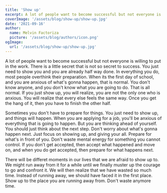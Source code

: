```yaml
---
title: 'Show up'
excerpt: A lot of people want to become successful but not everyone is willing to put in the work. There is a little secret that is not so secret to success. You just need to show you and you are already half way done.
coverImage: '/assets/blog/show-up/show-up.jpg'
date: '2021-09-16'
author:
  name: Melvin Factoriza
  picture: '/assets/blog/authors/icon.png'
ogImage:
  url: '/assets/blog/show-up/show-up.jpg'
---
```

A lot of people want to become successful but not everyone is willing to put in the work. There is a little secret that is not so secret to success. You just need to show you and you are already half way done. In everything you do, most people overthink their preparation. When its the first day of school, and you are anxious of what's gonna happen, that is normal. You don't know anyone, and you don't know what you are going to do. That is all normal. If you just show up, you will realize, you are not the only one who is anxious. You will realize that every else feels the same way. Once you get the hang of it, then you have to finish the other half. 

Sometimes you don't have to prepare for things. You just need to show up, and things will happen. When you are applying for a job, you'll be anxious of everything that is going to happen. But you are thinking ahead of yourself. You should just think about the next step. Don't worry about what's gonna happen next. Just focus on showing up, and giving your all. Prepare for what's in front of you. Don't waste mental energy for something you cannot control. If you don't get accepted, then accept what happened and move on, and when you do get accepted, then prepare for what happens next.

There will be differet moments in our lives that we are afraid to show up to. We might run away from it for a while until we finally muster up the courage to go and confront it. We will then realize that we have wasted so much time. Instead of running away, we should have faced it in the first place. Show up to the place you are running away from. Don't waste anymore time. 